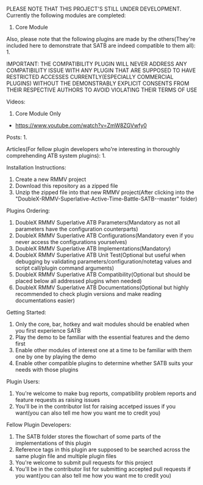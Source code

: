PLEASE NOTE THAT THIS PROJECT'S STILL UNDER DEVELOPMENT. Currently the following modules are completed:
1. Core Module

Also, please note that the following plugins are made by the others(They're included here to demonstrate that SATB are indeed compatible to them all):
1. 

IMPORTANT: THE COMPATIBILITY PLUGIN WILL NEVER ADDRESS ANY COMPATIBILITY ISSUE WITH ANY PLUGIN THAT ARE SUPPOSED TO HAVE RESTRICTED ACCESSES CURRENTLY(ESPECIALLY COMMERCIAL PLUGINS) WITHOUT THE DEMONSTRABLY EXPLICIT CONSENTS FROM THEIR RESPECTIVE AUTHORS TO AVOID VIOLATING THEIR TERMS OF USE

Videos:
1. Core Module Only
- https://www.youtube.com/watch?v=ZmW8ZGVwfy0

Posts:
1. 

Articles(For fellow plugin developers who're interesting in thoroughly comprehending ATB system plugins):
1. 

Installation Instructions:
1. Create a new RMMV project
2. Download this repository as a zipped file
3. Unzip the zipped file into that new RMMV project(After clicking into the "DoubleX-RMMV-Superlative-Active-Time-Battle-SATB--master" folder)

Plugins Ordering:
1. DoubleX RMMV Superlative ATB Parameters(Mandatory as not all parameters have the configuration counterparts)
2. DoubleX RMMV Superlative ATB Configurations(Mandatory even if you never access the configurations yourselves)
3. DoubleX RMMV Superlative ATB Implementations(Mandatory)
4. DoubleX RMMV Superlative ATB Unit Test(Optional but useful when debugging by validating parameters/configuration/notetag values and script call/plugin command arguments)
5. DoubleX RMMV Superlative ATB Compatibility(Optional but should be placed below all addressed plugins when needed)
6. DoubleX RMMV Superlative ATB Documentations(Optional but highly recommended to check plugin versions and make reading documentations easier)

Getting Started:
1. Only the core, bar, hotkey and wait modules should be enabled when you first experience SATB
2. Play the demo to be familiar with the essential features and the demo first
3. Enable other modules of interest one at a time to be familiar with them one by one by playing the demo
4. Enable other compatible plugins to determine whether SATB suits your needs with those plugins

Plugin Users:
1. You're welcome to make bug reports, compatibility problem reports and feature requests as raising issues
2. You'll be in the contributor list for raising accetped issues if you want(you can also tell me how you want me to credit you)

Fellow Plugin Developers:
1. The SATB folder stores the flowchart of some parts of the implementations of this plugin
2. Reference tags in this plugin are supposed to be searched across the same plugin file and multiple plugin files
4. You're welcome to submit pull requests for this project
5. You'll be in the contributor list for submitting accepted pull requests if you want(you can also tell me how you want me to credit you)
